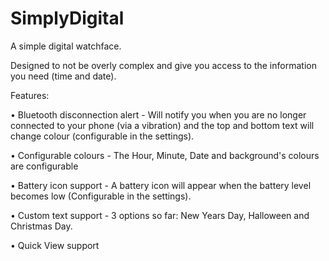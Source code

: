 # SimplyDigital
A simple digital watchface.

Designed to not be overly complex and give you access to the information you need (time and date).


Features:

  • Bluetooth disconnection alert
    - Will notify you when you are no longer connected to your phone (via a vibration) and the top and bottom text will change colour (configurable in the settings).
  
  • Configurable colours
    - The Hour, Minute, Date and background's colours are configurable 

  • Battery icon support
    - A battery icon will appear when the battery level becomes low (Configurable in the settings).
    
  • Custom text support
    - 3 options so far: New Years Day, Halloween and Christmas Day.
  
  • Quick View support
